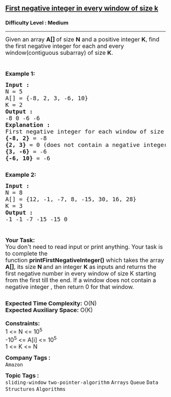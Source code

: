 <h2><a href="https://www.geeksforgeeks.org/problems/first-negative-integer-in-every-window-of-size-k3345/0">First negative integer in every window of size k</a></h2><h3>Difficulty Level : Medium</h3><hr><div class="problems_problem_content__Xm_eO"><p><span style="font-size:18px">Given an array <strong>A[] </strong>of size <strong>N</strong> and a positive integer <strong>K</strong>, find the first negative integer for each and every window(contiguous subarray) of size <strong>K</strong>.</span></p>

<p>&nbsp;</p>

<p><span style="font-size:18px"><strong>Example 1:</strong></span></p>

<pre><span style="font-size:18px"><strong>Input : 
</strong>N = 5
A[] = {-8, 2, 3, -6, 10}
K = 2
<strong>Output : </strong>
-8 0 -6 -6
<strong>Explanation :</strong>
First negative integer for each window of size k
<strong>{-8, 2}</strong> = -8
<strong>{2, 3}</strong> = 0 (does not contain a negative integer)
<strong>{3, -6}</strong> = -6
<strong>{-6, 10}</strong> = -6</span></pre>

<div>&nbsp;</div>

<div><span style="font-size:18px"><strong>Example 2:</strong></span></div>

<pre><span style="font-size:18px"><strong>Input : </strong>
N = 8
A[] = {12, -1, -7, 8, -15, 30, 16, 28}
K = 3
<strong>Output :</strong>
-1 -1 -7 -15 -15 0 </span></pre>

<p>&nbsp;</p>

<p><span style="font-size:18px"><strong>Your Task:&nbsp;&nbsp;</strong><br>
You don't need to read input or print anything. Your task is to complete the function&nbsp;<strong>printFirstNegativeInteger()</strong>&nbsp;which takes the array <strong>A[]</strong>, its size <strong>N </strong>and an integer <strong>K </strong>as inputs and returns the first negative number in every window of size K&nbsp;starting from the first till the end. If a window does not contain a negative integer , then return 0 for that window.</span></p>

<p><br>
<span style="font-size:18px"><strong>Expected Time Complexity:</strong> O(N)<br>
<strong>Expected Auxiliary Space:</strong> O(K)<br>
<br>
<strong>Constraints:</strong><br>
1 &lt;= N &lt;= 10<sup>5</sup><br>
-10<sup>5</sup> &lt;= A[i] &lt;= 10<sup>5</sup><br>
1 &lt;= K &lt;= N</span></p>
</div><p><span style=font-size:18px><strong>Company Tags : </strong><br><code>Amazon</code>&nbsp;<br><p><span style=font-size:18px><strong>Topic Tags : </strong><br><code>sliding-window</code>&nbsp;<code>two-pointer-algorithm</code>&nbsp;<code>Arrays</code>&nbsp;<code>Queue</code>&nbsp;<code>Data Structures</code>&nbsp;<code>Algorithms</code>&nbsp;